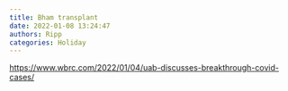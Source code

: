 ```yaml
---
title: Bham transplant
date: 2022-01-08 13:24:47
authors: Ripp
categories: Holiday
---
```


 https://www.wbrc.com/2022/01/04/uab-discusses-breakthrough-covid-cases/